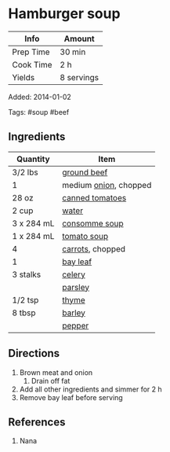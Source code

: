 # Hamburger soup

| Info      | Amount     |
| --------- | ---------- |
| Prep Time | 30 min     |
| Cook Time | 2 h        |
| Yields    | 8 servings |

Added: 2014-01-02

Tags: #soup #beef

## Ingredients

| Quantity   | Item                                                  |
| ---------- | ----------------------------------------------------- |
| 3/2 lbs    | [ground beef](../_ingredients/ground%20beef.md)       |
| 1          | medium [onion](../_ingredients/onion.md), chopped     |
| 28 oz      | [canned tomatoes](../_ingredients/canned-tomatoes.md) |
| 2 cup      | [water](../_ingredients/water.md)                     |
| 3 x 284 mL | [consomme soup](../_ingredients/consomme-soup.md)     |
| 1 x 284 mL | [tomato soup](../_ingredients/tomato-soup.md)         |
| 4          | [carrots](../_ingredients/carrot.md), chopped         |
| 1          | [bay leaf](../_ingredients/bay%20leaf.md)             |
| 3 stalks   | [celery](../_ingredients/celery.md)                   |
|            | [parsley](../_ingredients/parsley.md)                 |
| 1/2 tsp    | [thyme](../_ingredients/thyme.md)                     |
| 8 tbsp     | [barley](../_ingredients/barley.md)                   |
|            | [pepper](../_ingredients/pepper.md)                   |

## Directions

1. Brown meat and onion
   1. Drain off fat
2. Add all other ingredients and simmer for 2 h
3. Remove bay leaf before serving

## References

1. Nana

